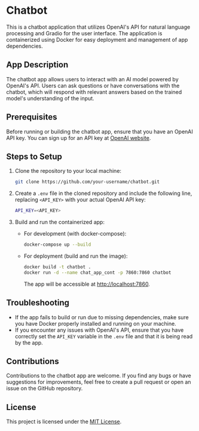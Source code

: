# Chatbot

This is a chatbot application that utilizes OpenAI's API for natural language processing and Gradio for the user interface. The application is containerized using Docker for easy deployment and management of app dependencies.

## App Description

The chatbot app allows users to interact with an AI model powered by OpenAI's API. Users can ask questions or have conversations with the chatbot, which will respond with relevant answers based on the trained model's understanding of the input.

## Prerequisites

Before running or building the chatbot app, ensure that you have an OpenAI API key. You can sign up for an API key at [OpenAI website](https://openai.com).

## Steps to Setup

1. Clone the repository to your local machine:

    ```bash
    git clone https://github.com/your-username/chatbot.git
    ```

2. Create a `.env` file in the cloned repository and include the following line, replacing `<API_KEY>` with your actual OpenAI API key:

    ```bash
    API_KEY=<API_KEY>
    ```

3. Build and run the containerized app:

    - For development (with docker-compose):

        ```bash
        docker-compose up --build
        ```

    - For deployment (build and run the image):

        ```bash
        docker build -t chatbot .
        docker run -d --name chat_app_cont -p 7860:7860 chatbot
        ```

        The app will be accessible at [http://localhost:7860](http://localhost:7860).

## Troubleshooting

- If the app fails to build or run due to missing dependencies, make sure you have Docker properly installed and running on your machine.
- If you encounter any issues with OpenAI's API, ensure that you have correctly set the `API_KEY` variable in the `.env` file and that it is being read by the app.

## Contributions

Contributions to the chatbot app are welcome. If you find any bugs or have suggestions for improvements, feel free to create a pull request or open an issue on the GitHub repository.

## License

This project is licensed under the [MIT License](LICENSE).